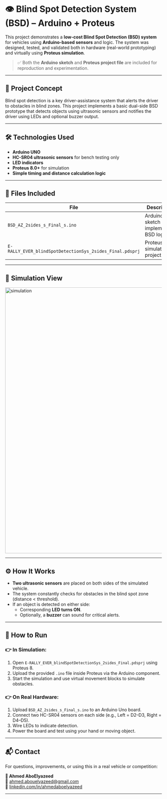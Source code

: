 # 👁️ Blind Spot Detection System (BSD) – Arduino + Proteus

This project demonstrates a **low-cost Blind Spot Detection (BSD) system** for vehicles using **Arduino-based sensors** and logic. The system was designed, tested, and validated both in hardware (real-world prototyping) and virtually using **Proteus simulation**.

> ✅ Both the **Arduino sketch** and **Proteus project file** are included for reproduction and experimentation.

---

## 🧠 Project Concept

Blind spot detection is a key driver-assistance system that alerts the driver to obstacles in blind zones. This project implements a basic dual-side BSD prototype that detects objects using ultrasonic sensors and notifies the driver using LEDs and optional buzzer output.

---

## 🛠️ Technologies Used

- **Arduino UNO**
- **HC-SR04 ultrasonic sensors** for bench testing only
- **LED indicators**
- **Proteus 8.0+** for simulation
- **Simple timing and distance calculation logic**

---

## 📁 Files Included

| File | Description |
|------|-------------|
| `BSD_AZ_2sides_s_Final_s.ino` | Arduino sketch implementing BSD logic |
| `E-RALLY_EVER_blindSpotDetectionSys_2sides_Final.pdsprj` | Proteus simulation project file |

---

## 🧪 Simulation View

<img width="1107" height="853" alt="simulation" src="https://github.com/user-attachments/assets/0779556b-2e3b-404e-addc-68094320881e" />

---

## ⚙️ How It Works

- **Two ultrasonic sensors** are placed on both sides of the simulated vehicle.
- The system constantly checks for obstacles in the blind spot zone (distance < threshold).
- If an object is detected on either side:
  - Corresponding **LED turns ON**.
  - Optionally, a **buzzer** can sound for critical alerts.

---

## 🚀 How to Run

### 👉 In Simulation:
1. Open `E-RALLY_EVER_blindSpotDetectionSys_2sides_Final.pdsprj` using Proteus 8.
2. Upload the provided `.ino` file inside Proteus via the Arduino component.
3. Start the simulation and use virtual movement blocks to simulate obstacles.

### 👉 On Real Hardware:
1. Upload `BSD_AZ_2sides_s_Final_s.ino` to an Arduino Uno board.
2. Connect two HC-SR04 sensors on each side (e.g., Left = D2–D3, Right = D4–D5).
3. Wire LEDs to indicate detection.
4. Power the board and test using your hand or moving object.

---

## 📬 Contact

For questions, improvements, or using this in a real vehicle or competition:

**👤 Ahmed AboElyazeed**  
📧 [ahmed.abouelyazeed@gmail.com](mailto:aboelyazeed7777@gmail.com)  
🔗 [linkedin.com/in/ahmedaboelyazeed](https://www.linkedin.com/in/ahmed-aboelyazeed-43ba22231/)

---
